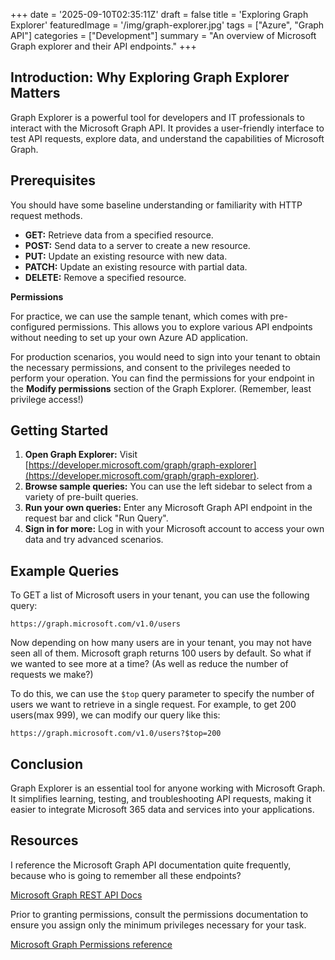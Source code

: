 +++
date = '2025-09-10T02:35:11Z'
draft = false
title = 'Exploring Graph Explorer'
featuredImage = '/img/graph-explorer.jpg'
tags = ["Azure", "Graph API"]
categories = ["Development"]
summary = "An overview of Microsoft Graph explorer and their API endpoints."
+++

## Introduction: Why Exploring Graph Explorer Matters

Graph Explorer is a powerful tool for developers and IT professionals to interact with the Microsoft Graph API. It provides a user-friendly interface to test API requests, explore data, and understand the capabilities of Microsoft Graph.

## Prerequisites

You should have some baseline understanding or familiarity with HTTP request methods.
- **GET:** Retrieve data from a specified resource. 
- **POST:** Send data to a server to create a new resource.
- **PUT:** Update an existing resource with new data.
- **PATCH:** Update an existing resource with partial data.
- **DELETE:** Remove a specified resource.

**Permissions**

For practice, we can use the sample tenant, which comes with pre-configured permissions. This allows you to explore various API endpoints without needing to set up your own Azure AD application. 

For production scenarios, you would need to sign into your tenant to obtain the necessary permissions, and consent to the privileges needed to perform your operation.
You can find the permissions for your endpoint in the **Modify permissions** section of the Graph Explorer. (Remember, least privilege access!)

## Getting Started

1. **Open Graph Explorer:** Visit [https://developer.microsoft.com/graph/graph-explorer](https://developer.microsoft.com/graph/graph-explorer).
2. **Browse sample queries:** You can use the left sidebar to select from a variety of pre-built queries.
3. **Run your own queries:** Enter any Microsoft Graph API endpoint in the request bar and click "Run Query".
4. **Sign in for more:** Log in with your Microsoft account to access your own data and try advanced scenarios.

## Example Queries

To GET a list of Microsoft users in your tenant, you can use the following query:

```GET
https://graph.microsoft.com/v1.0/users
```
Now depending on how many users are in your tenant, you may not have seen all of them. Microsoft graph returns 100 users by default. So what if we wanted to see more at a time? (As well as reduce the number of requests we make?)


To do this, we can use the `$top` query parameter to specify the number of users we want to retrieve in a single request. For example, to get 200 users(max 999), we can modify our query like this:

```GET
https://graph.microsoft.com/v1.0/users?$top=200
```

## Conclusion

Graph Explorer is an essential tool for anyone working with Microsoft Graph. It simplifies learning, testing, and troubleshooting API requests, making it easier to integrate Microsoft 365 data and services into your applications.

## Resources
I reference the Microsoft Graph API documentation quite frequently, because who is going to remember all these endpoints?

[Microsoft Graph REST API Docs](https://learn.microsoft.com/en-us/graph/api/overview?view=graph-rest-1.0)

Prior to granting permissions, consult the permissions documentation to ensure you assign only the minimum privileges necessary for your task.

[Microsoft Graph Permissions reference](https://learn.microsoft.com/en-us/graph/permissions-reference)
